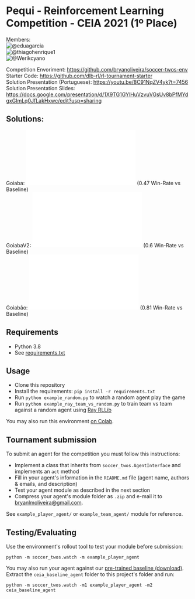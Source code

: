 # Pequi - Reinforcement Learning Competition - CEIA 2021 (1º Place)

Members:  
![@eduagarcia](https://github.com/eduagarcia)  
![@thiagohenrique1](https://github.com/thiagohenrique1)  
![@Werikcyano](https://github.com/Werikcyano)  

Competition Envoriment: https://github.com/bryanoliveira/soccer-twos-env  
Starter Code: https://github.com/dlb-rl/rl-tournament-starter  
Solution Presentation (Portuguese): https://youtu.be/8C91NqZV4yk?t=7456  
Solution Presentation Slides: https://docs.google.com/presentation/d/1X9TG1GYlHuVzvuVGsUv8bPfMYdgxGImLq0JfLakHxwc/edit?usp=sharing  

## Solutions:

Goiaba: ![ppo_deepmind_selfplay.py](ppo_deepmind_selfplay.py) (0.47 Win-Rate vs Baseline)  
GoiabaV2: ![ppo_deepmind_selfplay_v2_1.py](ppo_deepmind_selfplay_v2_1.py) (0.6 Win-Rate vs Baseline)  
Goiabão: ![ppo_deepmind_selfplay_v4.py](ppo_deepmind_selfplay_v4.py) (0.81 Win-Rate vs Baseline)  

## Requirements

- Python 3.8
- See [requirements.txt](requirements.txt)

## Usage

- Clone this repository
- Install the requirements: `pip install -r requirements.txt`
- Run `python example_random.py` to watch a random agent play the game
- Run `python example_ray_team_vs_random.py` to train team vs team against a random agent using [Ray RLLib](https://docs.ray.io/en/latest/rllib.html)

You may also run this environment [on Colab](https://colab.research.google.com/drive/1awcOdo8RU9UdaSRKuqUjvaOTF2O17-os?usp=sharing).

## Tournament submission

To submit an agent for the competition you must follow this instructions:

- Implement a class that inherits from `soccer_twos.AgentInterface` and implements an `act` method
- Fill in your agent's information in the `README.md` file (agent name, authors & emails, and description)
- Test your agent module as described in the next section
- Compress your agent's module folder as `.zip` and e-mail it to bryanlmoliveira@gmail.com.

See `example_player_agent/` or `example_team_agent/` module for reference.

## Testing/Evaluating

Use the environment's rollout tool to test your module before submission:

`python -m soccer_twos.watch -m example_player_agent`

You may also run your agent against our [pre-trained baseline (download)](https://drive.google.com/file/d/1WEjr48D7QG9uVy1tf4GJAZTpimHtINzE/view?usp=sharing). Extract the `ceia_baseline_agent` folder to this project's folder and run:

`python -m soccer_twos.watch -m1 example_player_agent -m2 ceia_baseline_agent`
